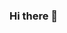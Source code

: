 ### Hi there 👋

<!--
**MoonSangWon/MoonSangWon** is a ✨ _special_ ✨ repository because its `README.md` (this file) appears on your GitHub profile.

![Anurag's GitHub stats](https://github-readme-stats.vercel.app/api?username="MoonSangWon"&show_icons=true&theme=radical)
